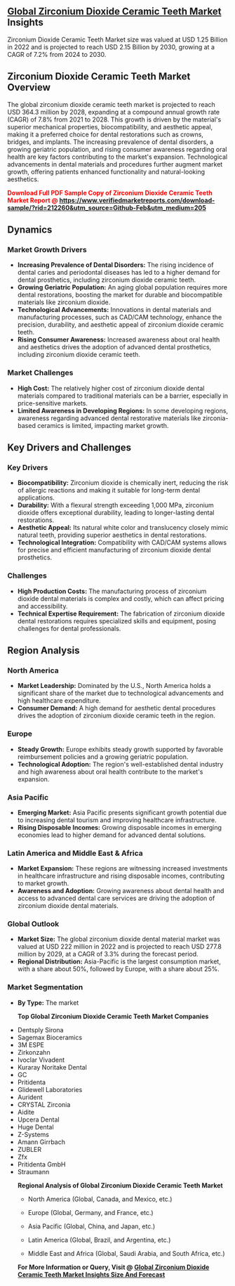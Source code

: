 <h2><a href="https://www.verifiedmarketreports.com/download-sample/?rid=212260&amp;utm_source=Github&amp;utm_medium=205" target="_blank">Global Zirconium Dioxide Ceramic Teeth Market</a> Insights</h2><p>Zirconium Dioxide Ceramic Teeth Market size was valued at USD 1.25 Billion in 2022 and is projected to reach USD 2.15 Billion by 2030, growing at a CAGR of 7.2% from 2024 to 2030.</p><p> <h2>Zirconium Dioxide Ceramic Teeth Market Overview</h2> <p>The global zirconium dioxide ceramic teeth market is projected to reach USD 364.3 million by 2028, expanding at a compound annual growth rate (CAGR) of 7.8% from 2021 to 2028. This growth is driven by the material's superior mechanical properties, biocompatibility, and aesthetic appeal, making it a preferred choice for dental restorations such as crowns, bridges, and implants. The increasing prevalence of dental disorders, a growing geriatric population, and rising consumer awareness regarding oral health are key factors contributing to the market's expansion. Technological advancements in dental materials and procedures further augment market growth, offering patients enhanced functionality and natural-looking aesthetics. </p> <p><strong><p><span class=""><span style="color: #ff0000;"><strong>Download Full PDF Sample Copy of Zirconium Dioxide Ceramic Teeth Market Report</strong> @ </span><a href="https://www.verifiedmarketreports.com/download-sample/?rid=212260&amp;utm_source=Github-Feb&amp;utm_medium=205" target="_blank">https://www.verifiedmarketreports.com/download-sample/?rid=212260&amp;utm_source=Github-Feb&amp;utm_medium=205</a></span></p></strong></p> <h2>Dynamics</h2> <h3>Market Growth Drivers</h3> <ul> <li><strong>Increasing Prevalence of Dental Disorders:</strong> The rising incidence of dental caries and periodontal diseases has led to a higher demand for dental prosthetics, including zirconium dioxide ceramic teeth. </li> <li><strong>Growing Geriatric Population:</strong> An aging global population requires more dental restorations, boosting the market for durable and biocompatible materials like zirconium dioxide. </li> <li><strong>Technological Advancements:</strong> Innovations in dental materials and manufacturing processes, such as CAD/CAM technology, enhance the precision, durability, and aesthetic appeal of zirconium dioxide ceramic teeth. </li> <li><strong>Rising Consumer Awareness:</strong> Increased awareness about oral health and aesthetics drives the adoption of advanced dental prosthetics, including zirconium dioxide ceramic teeth. </li> </ul> <h3>Market Challenges</h3> <ul> <li><strong>High Cost:</strong> The relatively higher cost of zirconium dioxide dental materials compared to traditional materials can be a barrier, especially in price-sensitive markets. </li> <li><strong>Limited Awareness in Developing Regions:</strong> In some developing regions, awareness regarding advanced dental restorative materials like zirconia-based ceramics is limited, impacting market growth. </li> </ul> <h2>Key Drivers and Challenges</h2> <h3>Key Drivers</h3> <ul> <li><strong>Biocompatibility:</strong> Zirconium dioxide is chemically inert, reducing the risk of allergic reactions and making it suitable for long-term dental applications. </li> <li><strong>Durability:</strong> With a flexural strength exceeding 1,000 MPa, zirconium dioxide offers exceptional durability, leading to longer-lasting dental restorations. </li> <li><strong>Aesthetic Appeal:</strong> Its natural white color and translucency closely mimic natural teeth, providing superior aesthetics in dental restorations. </li> <li><strong>Technological Integration:</strong> Compatibility with CAD/CAM systems allows for precise and efficient manufacturing of zirconium dioxide dental prosthetics. </li> </ul> <h3>Challenges</h3> <ul> <li><strong>High Production Costs:</strong> The manufacturing process of zirconium dioxide dental materials is complex and costly, which can affect pricing and accessibility. </li> <li><strong>Technical Expertise Requirement:</strong> The fabrication of zirconium dioxide dental restorations requires specialized skills and equipment, posing challenges for dental professionals. </li> </ul> <h2>Region Analysis</h2> <h3>North America</h3> <ul> <li><strong>Market Leadership:</strong> Dominated by the U.S., North America holds a significant share of the market due to technological advancements and high healthcare expenditure. </li> <li><strong>Consumer Demand:</strong> A high demand for aesthetic dental procedures drives the adoption of zirconium dioxide ceramic teeth in the region. </li> </ul> <h3>Europe</h3> <ul> <li><strong>Steady Growth:</strong> Europe exhibits steady growth supported by favorable reimbursement policies and a growing geriatric population. </li> <li><strong>Technological Adoption:</strong> The region's well-established dental industry and high awareness about oral health contribute to the market's expansion. </li> </ul> <h3>Asia Pacific</h3> <ul> <li><strong>Emerging Market:</strong> Asia Pacific presents significant growth potential due to increasing dental tourism and improving healthcare infrastructure. </li> <li><strong>Rising Disposable Incomes:</strong> Growing disposable incomes in emerging economies lead to higher demand for advanced dental solutions. </li> </ul> <h3>Latin America and Middle East & Africa</h3> <ul> <li><strong>Market Expansion:</strong> These regions are witnessing increased investments in healthcare infrastructure and rising disposable incomes, contributing to market growth. </li> <li><strong>Awareness and Adoption:</strong> Growing awareness about dental health and access to advanced dental care services are driving the adoption of zirconium dioxide dental materials. </li> </ul> <h3>Global Outlook</h3> <ul> <li><strong>Market Size:</strong> The global zirconium dioxide dental material market was valued at USD 222 million in 2022 and is projected to reach USD 277.8 million by 2029, at a CAGR of 3.3% during the forecast period. </li> <li><strong>Regional Distribution:</strong> Asia-Pacific is the largest consumption market, with a share about 50%, followed by Europe, with a share about 25%. </li> </ul> <h3>Market Segmentation</h3> <ul> <li><strong>By Type:</strong> The market</p><p><strong>Top Global Zirconium Dioxide Ceramic Teeth Market Companies</strong></p><div data-test-id=""><p><li>Dentsply Sirona</li><li> Sagemax Bioceramics</li><li> 3M ESPE</li><li> Zirkonzahn</li><li> Ivoclar Vivadent</li><li> Kuraray Noritake Dental</li><li> GC</li><li> Pritidenta</li><li> Glidewell Laboratories</li><li> Aurident</li><li> CRYSTAL Zirconia</li><li> Aidite</li><li> Upcera Dental</li><li> Huge Dental</li><li> Z-Systems</li><li> Amann Girrbach</li><li> ZUBLER</li><li> Zfx</li><li> Pritidenta GmbH</li><li> Straumann</li></p><div><strong>Regional Analysis of&nbsp;Global Zirconium Dioxide Ceramic Teeth Market</strong></div><ul><li dir="ltr"><p dir="ltr">North America&nbsp;(Global, Canada, and Mexico, etc.)</p></li><li dir="ltr"><p dir="ltr">Europe (Global, Germany, and France, etc.)</p></li><li dir="ltr"><p dir="ltr">Asia Pacific&nbsp;(Global, China, and Japan, etc.)</p></li><li dir="ltr"><p dir="ltr">Latin America&nbsp;(Global, Brazil, and Argentina, etc.)</p></li><li dir="ltr">Middle East and Africa&nbsp;(Global, Saudi Arabia, and South Africa, etc.)</li></ul><p><strong>For More Information or Query, Visit @&nbsp;</strong><strong><a href="https://www.verifiedmarketreports.com/product/zirconium-dioxide-ceramic-teeth-market/?utm_source=Github&amp;utm_medium=205" target="_blank">Global Zirconium Dioxide Ceramic Teeth Market Insights Size And Forecast</a></strong></p></div>

